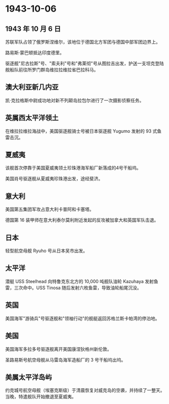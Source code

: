 # 1943-10-06

## 1943 年 10 月 6 日

苏联军队占领了俄罗斯涅维尔，该地位于德国北方军团与德国中部军团边界上。

路易斯·蒙巴顿抵达印度德里。

驱逐舰"尼古拉斯"号、"索夫利"号和"弗莱彻"号从图拉吉出发，护送一支坦克登陆舰船队前往所罗门群岛维拉拉维拉省巴拉科马。

## 澳大利亚新几内亚

凯·克拉格斯中尉成功地对新不列颠岛拉包尔进行了一次摄影侦察任务。

## 英属西太平洋领土

在维拉拉维拉海战中，美国驱逐舰骑士号被日本驱逐舰 Yugumo 发射的 93
式鱼雷击沉。

## 夏威夷

该舰首次停靠于美国夏威夷领土珍珠港海军船厂新落成的4号干船坞。

美国肖号驱逐舰从夏威夷珍珠港出发，途经斐济。

## 意大利

美国第五集团军攻占意大利卡普阿和卡塞塔。

德国第 16 装甲师在意大利泰尔莫利附近发起的反攻被加拿大和英国军队击退。

## 日本

轻型航空母舰 Ryuho 号从日本吴市出发。

## 太平洋

潜艇 USS Steelhead 向特鲁克东北方的 10,000 吨舰队油轮 Kazuhaya
发射鱼雷，三次命中。USS Tinosa 随后发射六枚鱼雷，导致油轮船尾沉没。

## 英国

美国海军"游骑兵"号驱逐舰和"领袖行动"的舰艇返回苏格兰斯卡帕湾的停泊地。

## 美国

美国海军多拉多号驱逐舰离开美国康涅狄格州新伦敦。

圣路易斯号航空母舰从马雷岛海军造船厂的 3 号干船坞出坞。

## 美属太平洋岛屿

约克城号航空母舰（埃塞克斯级）于清晨恢复对威克岛的空袭，并持续了一整天。当晚，特遣舰队开始撤退至夏威夷。

